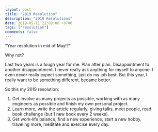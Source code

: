 ```yaml
---
layout: post
title: "2019 Resolution"
description: "2019 Resolutions"
date: 2019-05-11 21:00:00 +0700
tags: ["resolution"]
comments: false
---
```


"Year resolution in mid of May!?"

Why not? 

Last two years is a tough year for me. Plan after plan. Disappointment to another disappointment. I never really ask anything for myself to anyone. I even never really expect something, just do my job best. But this year, I really want to be something different, became better. 

So this my 2019 resolution: 

1. Get Involve as many projects as possible, working with as many engineers as possible and finish my own personal project. 
2. Learn more, write the article regularly, giving talks, meet people, read book challenge (but 1 new book every 2 weeks). 
3. Get work-life balance, find a new experience, start a new hobby, traveling more, meditate and exercise every day. 
